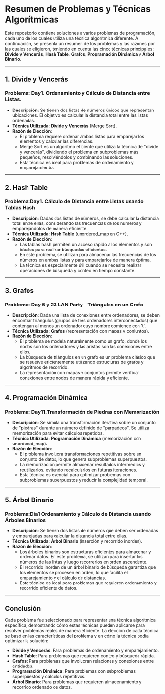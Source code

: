 
# Resumen de Problemas y Técnicas Algorítmicas

Este repositorio contiene soluciones a varios problemas de programación, cada uno de los cuales utiliza una técnica algorítmica diferente. A continuación, se presenta un resumen de los problemas y las razones por las cuales se eligieron, teniendo en cuenta las cinco técnicas principales: **Divide y Vencerás**, **Hash Table**, **Grafos**, **Programación Dinámica** y **Árbol Binario**.

---

## 1. **Divide y Vencerás**
### Problema: Day1. Ordenamiento y Cálculo de Distancia entre Listas.
- **Descripción**: Se tienen dos listas de números únicos que representan ubicaciones. El objetivo es calcular la distancia total entre las listas ordenadas.
- **Técnica Utilizada**: **Divide y Vencerás** (Merge Sort).
- **Razón de Elección**: 
  - El problema requiere ordenar ambas listas para emparejar los elementos y calcular las diferencias. 
  - Merge Sort es un algoritmo eficiente que utiliza la técnica de "divide y vencerás", dividiendo el problema en subproblemas más pequeños, resolviéndolos y combinando las soluciones.
  - Esta técnica es ideal para problemas de ordenamiento y emparejamiento.

---

## 2. **Hash Table**
### Problema:Day1. Cálculo de Distancia entre Listas usando Tablas Hash
- **Descripción**: Dadas dos listas de números, se debe calcular la distancia total entre ellas, considerando las frecuencias de los números y emparejándolos de manera eficiente.
- **Técnica Utilizada**: **Hash Table** (unordered_map en C++).
- **Razón de Elección**:
  - Las tablas hash permiten un acceso rápido a los elementos y son ideales para realizar búsquedas eficientes.
  - En este problema, se utilizan para almacenar las frecuencias de los números en ambas listas y para emparejarlos de manera óptima.
  - La técnica es especialmente útil cuando se necesita realizar operaciones de búsqueda y conteo en tiempo constante.

---

## 3. **Grafos**
### Problema: Day 5 y 23 LAN Party - Triángulos en un Grafo
- **Descripción**: Dada una lista de conexiones entre ordenadores, se deben encontrar triángulos (grupos de tres ordenadores interconectados) que contengan al menos un ordenador cuyo nombre comience con 't'.
- **Técnica Utilizada**: **Grafos** (representación con mapas y conjuntos).
- **Razón de Elección**:
  - El problema se modela naturalmente como un grafo, donde los nodos son los ordenadores y las aristas son las conexiones entre ellos.
  - La búsqueda de triángulos en un grafo es un problema clásico que se resuelve eficientemente utilizando estructuras de grafos y algoritmos de recorrido.
  - La representación con mapas y conjuntos permite verificar conexiones entre nodos de manera rápida y eficiente.

---

## 4. **Programación Dinámica**
### Problema: Day11.Transformación de Piedras con Memorización
- **Descripción**: Se simula una transformación iterativa sobre un conjunto de "piedras" durante un número definido de "parpadeos". Se utiliza memorización para evitar cálculos repetidos.
- **Técnica Utilizada**: **Programación Dinámica** (memorización con unordered_map).
- **Razón de Elección**:
  - El problema involucra transformaciones repetitivas sobre un conjunto de datos, lo que genera subproblemas superpuestos.
  - La memorización permite almacenar resultados intermedios y reutilizarlos, evitando recalcularlos en futuras iteraciones.
  - Esta técnica es esencial para optimizar problemas con subproblemas superpuestos y reducir la complejidad temporal.

---

## 5. **Árbol Binario**
### Problema:Dia1 Ordenamiento y Cálculo de Distancia usando Árboles Binarios
- **Descripción**: Se tienen dos listas de números que deben ser ordenadas y emparejadas para calcular la distancia total entre ellas.
- **Técnica Utilizada**: **Árbol Binario** (inserción y recorrido inorden).
- **Razón de Elección**:
  - Los árboles binarios son estructuras eficientes para almacenar y ordenar datos. En este problema, se utilizan para insertar los números de las listas y luego recorrerlos en orden ascendente.
  - El recorrido inorden de un árbol binario de búsqueda garantiza que los elementos se procesen en orden, lo que facilita el emparejamiento y el cálculo de distancias.
  - Esta técnica es ideal para problemas que requieren ordenamiento y recorrido eficiente de datos.

---

## Conclusión
Cada problema fue seleccionado para representar una técnica algorítmica específica, demostrando cómo estas técnicas pueden aplicarse para resolver problemas reales de manera eficiente. La elección de cada técnica se basó en las características del problema y en cómo la técnica podía optimizar la solución:

- **Divide y Vencerás**: Para problemas de ordenamiento y emparejamiento.
- **Hash Table**: Para problemas que requieren conteo y búsqueda rápida.
- **Grafos**: Para problemas que involucran relaciones y conexiones entre entidades.
- **Programación Dinámica**: Para problemas con subproblemas superpuestos y cálculos repetitivos.
- **Árbol Binario**: Para problemas que requieren almacenamiento y recorrido ordenado de datos.

